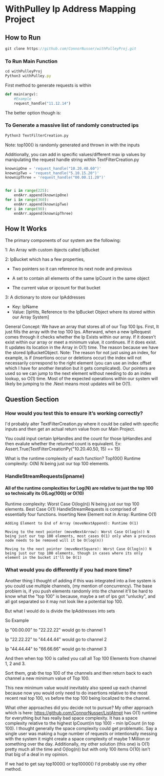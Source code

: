 # WithPulley Ip Address Mapping Project


## How to Run

```js
git clone https://github.com/ConnorNusser/withPulleyProj.git
```

### To Run Main Function
```js
cd withPulleyProj
Python3 withPulley.py
```
First method to generate requests is within 
```py
def main(argv):
    #Example
    request_handle("11.12.14")
```

The better option though is: 

### To Generate a massive list of randomly constructed ips
```py
Python3 TextFilterCreation.py
```
Note: top100() is randomly generated and thrown in with the inputs

Additionally, you can add in specific values/different max ip values by manipulating the request handle string
within TextFilterCreation.py
```py
knownipOne = 'request_handle("10.20.40.60")'
knownipTwo = 'request_handle("5.10.15.20")'
knownipThree = 'request_handle("00.00.11.20")'


for i in range(225):
    endArr.append(knownipOne)
for i in range(360):
    endArr.append(knownipTwo)    
for i in range(90):
    endArr.append(knownipThree)
``` 


## How It Works

The primary components of our system are the following:

1: An Array with custom ibjects called IpBucket

2: IpBucket which has a few properties,

   * Two pointers so it can reference its next node and previous 
   
   * A set to contain all elements of the same IpCount in the same object
   
   * The current value or ipcount for that bucket

3: A dictionary to store our IpAddresses 
 * Key: IpName
 * Value: [IpHits, Reference to the IpBucket Object where its stored within our Array System]

General Concept:
We have an array that stores all of our Top 100 Ips. First, It just fills the array with the top 100 Ips. Afterward, when a new IpRequest comes through it checks whether the Ip Exists within our array. If it doesn't exist within our array or meet a minimum value, it continues. If it does exist. It updates its location in the Array in O(1) time. The reason because we have the stored IpBucketObject. Note: The reason for not just using an index, for example, is if (insertions occur or deletions occur) the index will not necessarily correspond to the right element (you can use an index offset which I have for another iteration but it gets complicated). Our pointers are used so we can jump to the next element without needing to do an index lookup, so O(1) time. Most of the expected operations within our system will likely be jumping to the .Next means most updates will be O(1). 


## Question Section



### How would you test this to ensure it’s working correctly?
I'd probably alter TextFilterCreation.py where it could be called with specific inputs and then get an actual return value from our Main Project.

You could input certain IpHandles and the count for those IpHandles and then evalute whether the returned count is equivalent.
Ex: Assert.True(TextFilterCreationPy("10.20.40.50, 15) == 15)

What is the runtime complexity of each function?
Top100()
Runtime complexity: O(N) N being just our top 100 elements.


### HandleStreamRequests(ipname)
#### All of the runtime complexities for Log(N) are relative to just the top 100 so technically its O(Log(100)) or O(10) 
Runtime complexity: Worst Case O(log(n)) N being just our top 100 elements. Best Case O(1)
HandleStreamRequests is comprised of essentially four functions.
    Inserting New Element not in Array: Runtime O(1)
    
    Adding Element to End of Array (moveNextAppend): Runtime O(1)
    
    Moving to the next pointer (moveNextArrow): Worst Case O(log(n)) N being just our top 100 elements, most cases O(1) only when a previous node needs to be removed will it be O(log(n))
    
    Moving to the next pointer (moveNextSquare): Worst Case O(log(n)) N being just our top 100 elements, though in cases where its only element in the bucket it'll be O(1)
    
    
### What would you do differently if you had more time?
Another thing I thought of adding if this was integrated into a live system is you could use multiple channels, (my mention of  concurrency). The base problem is, if you push elements randomly into the channel it'll be hard to know what the "top 100" is because, maybe a set of ips got "unlucky", and all got separated so it may not look like a potential top 100.

But what I would do is divide the IpAddresses into sets

So Example 

Ip "00.00.00" to "22.22.22" would go to channel 1

Ip "22.22.22" to "44.44.44" would go to channel 2

Ip "44.44.44" to "66.66.66" would go to channel 3

And then when top 100 is called you call all Top 100 Elements from channel 1, 2 and 3. 

Sort them, grab the top 100 of the channels and then return back to each channel a new minimum value of Top 100. 

This new minimum value would inevitably also speed up each channel because now you would only need to  do insertions relative to the most recent real top 100, vs before the top 100 being localized to the channel.

What other approaches did you decide not to pursue?
My other approach which is here: https://github.com/ConnorNusser/ListAtmpt has O(1) runtime for everything but has really bad space complexity. It has a space complexity relative to the highest IpCount(in top 100) - min IpCount (in top 100). 
I thought generally the space complexity could get problematic. Say a single user was making a huge number of requests or intentionally messing with the system it might create a space complexity of maybe 1 Million or something over the day.
Additionally, my other solution (this one) is O(1) pretty much all the time and O(log(n)) but with only 100 items O(10) isn't that big of a deal in my opinion. 

If we had to get say top1000() or top10000() I'd probably use my other method.


